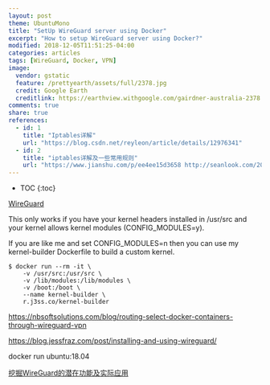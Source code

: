 ```yaml
---
layout: post
theme: UbuntuMono
title: "SetUp WireGuard server using Docker"
excerpt: "How to setup WireGuard server using Docker?"
modified: 2018-12-05T11:51:25-04:00
categories: articles
tags: [WireGuard, Docker, VPN]
image:
  vendor: gstatic
  feature: /prettyearth/assets/full/2378.jpg
  credit: Google Earth
  creditlink: https://earthview.withgoogle.com/gairdner-australia-2378
comments: true
share: true
references:
  - id: 1
    title: "Iptables详解"
    url: "https://blog.csdn.net/reyleon/article/details/12976341"
  - id: 2
    title: "iptables详解及一些常用规则"
    url: "https://www.jianshu.com/p/ee4ee15d3658 http://seanlook.com/2014/02/23/iptables-understand/ http://www.zsythink.net/archives/1199"
---
```


* TOC
{:toc}

[WireGuard][wireguard]

This only works if you have your kernel headers installed in /usr/src and your kernel allows kernel modules (CONFIG_MODULES=y).

If you are like me and set CONFIG_MODULES=n then you can use my kernel-builder Dockerfile to build a custom kernel.

```
$ docker run --rm -it \
    -v /usr/src:/usr/src \
    -v /lib/modules:/lib/modules \
    -v /boot:/boot \
    --name kernel-builder \
    r.j3ss.co/kernel-builder
```

https://nbsoftsolutions.com/blog/routing-select-docker-containers-through-wireguard-vpn

https://blog.jessfraz.com/post/installing-and-using-wireguard/


docker run ubuntu:18.04


[挖掘WireGuard的潜在功能及实际应用](https://www.cnblogs.com/hannuo/p/10204738.html)


[wireguard]:https://www.wireguard.com/